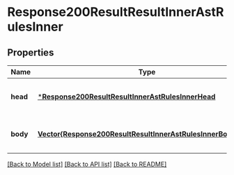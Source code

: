 # Response200ResultResultInnerAstRulesInner


## Properties
Name | Type | Description | Notes
------------ | ------------- | ------------- | -------------
**head** | [***Response200ResultResultInnerAstRulesInnerHead**](Response200ResultResultInnerAstRulesInnerHead.md) |  | [optional] [default to nothing]
**body** | [**Vector{Response200ResultResultInnerAstRulesInnerBodyInner}**](Response200ResultResultInnerAstRulesInnerBodyInner.md) | A list of the terms in this rule | [optional] [default to nothing]


[[Back to Model list]](../README.md#models) [[Back to API list]](../README.md#api-endpoints) [[Back to README]](../README.md)


